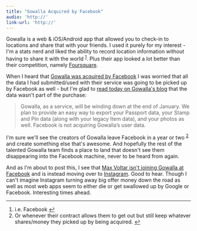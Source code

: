 ```yaml
---
title: "Gowalla Acquired by Facebook"
audio: 'http://'
link-url: 'http://'
---
```

<p>Gowalla is a web &amp; iOS/Android app that allowed you to check-in to locations and share that with your friends. I used it purely for my interest - I'm a stats nerd and liked the ability to record location information without having to share it with the world <sup id="fnref-19854:1"><a href="#fn-19854:1" rel="footnote">1</a></sup>. Plus their app looked a lot better than their competition, namely <a href="https://foursquare.com/">Foursquare</a>.</p>
<p>When I heard that <a href="http://news.cnet.com/8301-1023_3-57336065-93/facebook-reportedly-acquires-gowalla/">Gowalla was acquired by Facebook</a> I was worried that all the data I had submitted/used with their service was going to be picked up by Facebook as well - but I'm glad to <a href="http://blog.gowalla.com/post/13782997303/gowalla-going-to-facebook">read today on Gowalla's blog</a> that the data wasn't part of the purchase:</p>
<blockquote><p>
  Gowalla, as a service, will be winding down at the end of January. We plan to provide an easy way to export your Passport data, your Stamp and Pin data (along with your legacy Item data), and your photos as well. Facebook is not acquiring Gowalla’s user data.
</p></blockquote>
<p>I'm sure we'll see the creators of Gowalla leave Facebook in a year or two <sup id="fnref-19854:2"><a href="#fn-19854:2" rel="footnote">2</a></sup> and create something else that's awesome. And hopefully the rest of the talented Gowalla team finds a place to land that doesn't see them disappearing into the Facebook machine, never to be heard from again.</p>
<p>And as I'm about to post this, I see that <a href="http://maxvoltar.com/archive/goodbye-gowalla">Max Voltar isn't joining Gowalla at Facebook</a> and is instead moving over to <a href="http://instagr.am/">Instagram</a>. Good to hear. Though I can't imagine Instagram turning away big offer money down the road as well as most web apps seem to either die or get swallowed up by Google or Facebook. Interesting times ahead.</p>
<div class="footnotes">
<hr />
<ol>
<li id="fn-19854:1">
i.e. Facebook&#160;<a href="#fnref-19854:1" rev="footnote">&#8617;</a>
</li>
<li id="fn-19854:2">
Or whenever their contract allows them to get out but still keep whatever shares/money they picked up by being acquired.&#160;<a href="#fnref-19854:2" rev="footnote">&#8617;</a>
</li>
</ol>
</div>
